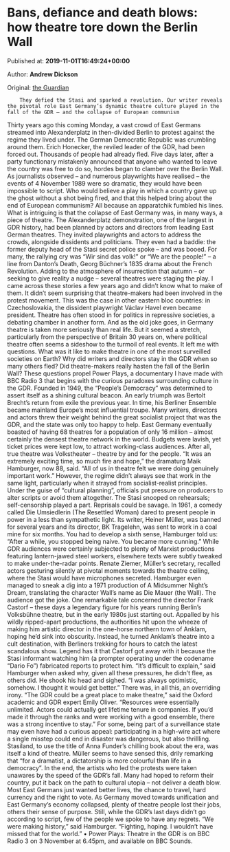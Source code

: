 
# Bans, defiance and death blows: how theatre tore down the Berlin Wall

Published at: **2019-11-01T16:49:24+00:00**

Author: **Andrew Dickson**

Original: [the Guardian](https://www.theguardian.com/stage/2019/nov/01/bans-defiance-and-death-blows-how-theatre-tore-down-the-berlin-wall)


        They defied the Stasi and sparked a revolution. Our writer reveals the pivotal role East Germany’s dynamic theatre culture played in the fall of the GDR – and the collapse of European communism
      
Thirty years ago this coming Monday, a vast crowd of East Germans streamed into Alexanderplatz in then-divided Berlin to protest against the regime they lived under. The German Democratic Republic was crumbling around them. Erich Honecker, the reviled leader of the GDR, had been forced out. Thousands of people had already fled. Five days later, after a party functionary mistakenly announced that anyone who wanted to leave the country was free to do so, hordes began to clamber over the Berlin Wall.
As journalists observed – and numerous playwrights have realised – the events of 4 November 1989 were so dramatic, they would have been impossible to script. Who would believe a play in which a country gave up the ghost without a shot being fired, and that this helped bring about the end of European communism? All because an apparatchik fumbled his lines.
What is intriguing is that the collapse of East Germany was, in many ways, a piece of theatre. The Alexanderplatz demonstration, one of the largest in GDR history, had been planned by actors and directors from leading East German theatres. They invited playwrights and actors to address the crowds, alongside dissidents and politicians. They even had a baddie: the former deputy head of the Stasi secret police spoke – and was booed.
For many, the rallying cry was “Wir sind das volk!” or “We are the people!” – a line from Danton’s Death, Georg Büchner’s 1835 drama about the French Revolution. Adding to the atmosphere of insurrection that autumn – or seeking to give reality a nudge – several theatres were staging the play.
I came across these stories a few years ago and didn’t know what to make of them. It didn’t seem surprising that theatre-makers had been involved in the protest movement. This was the case in other eastern bloc countries: in Czechoslovakia, the dissident playwright Václav Havel even became president. Theatre has often stood in for politics in repressive societies, a debating chamber in another form. And as the old joke goes, in Germany theatre is taken more seriously than real life.
But it seemed a stretch, particularly from the perspective of Britain 30 years on, where political theatre often seems a sideshow to the turmoil of real events. It left me with questions. What was it like to make theatre in one of the most surveilled societies on Earth? Why did writers and directors stay in the GDR when so many others fled? Did theatre-makers really hasten the fall of the Berlin Wall?
These questions propel Power Plays, a documentary I have made with BBC Radio 3 that begins with the curious paradoxes surrounding culture in the GDR. Founded in 1949, the “People’s Democracy” was determined to assert itself as a shining cultural beacon. An early triumph was Bertolt Brecht’s return from exile the previous year. In time, his Berliner Ensemble became mainland Europe’s most influential troupe. Many writers, directors and actors threw their weight behind the great socialist project that was the GDR, and the state was only too happy to help.
East Germany eventually boasted of having 68 theatres for a population of only 16 million – almost certainly the densest theatre network in the world. Budgets were lavish, yet ticket prices were kept low, to attract working-class audiences. After all, true theatre was Volkstheater – theatre by and for the people. “It was an extremely exciting time, so much fire and hope,” the dramaturg Maik Hamburger, now 88, said. “All of us in theatre felt we were doing genuinely important work.”
However, the regime didn’t always see that work in the same light, particularly when it strayed from socialist-realist principles. Under the guise of “cultural planning”, officials put pressure on producers to alter scripts or avoid them altogether. The Stasi snooped on rehearsals; self-censorship played a part.
Reprisals could be savage. In 1961, a comedy called Die Umsiedlerin (The Resettled Woman) dared to present people in power in a less than sympathetic light. Its writer, Heiner Müller, was banned for several years and its director, BK Tragelehn, was sent to work in a coal mine for six months. You had to develop a sixth sense, Hamburger told us: “After a while, you stopped being naive. You became more cunning.”
While GDR audiences were certainly subjected to plenty of Marxist productions featuring lantern-jawed steel workers, elsewhere texts were subtly tweaked to make under-the-radar points. Renate Ziemer, Müller’s secretary, recalled actors gesturing silently at pivotal moments towards the theatre ceiling, where the Stasi would have microphones secreted. Hamburger even managed to sneak a dig into a 1971 production of A Midsummer Night’s Dream, translating the character Wall’s name as Die Mauer (the Wall). The audience got the joke.
One remarkable tale concerned the director Frank Castorf – these days a legendary figure for his years running Berlin’s Volksbühne theatre, but in the early 1980s just starting out. Appalled by his wildly ripped-apart productions, the authorities hit upon the wheeze of making him artistic director in the one-horse northern town of Anklam, hoping he’d sink into obscurity.
Instead, he turned Anklam’s theatre into a cult destination, with Berliners trekking for hours to catch the latest scandalous show. Legend has it that Castorf got away with it because the Stasi informant watching him (a prompter operating under the codename “Dario Fo”) fabricated reports to protect him.
“It’s difficult to explain,” said Hamburger when asked why, given all these pressures, he didn’t flee, as others did. He shook his head and sighed. “I was always optimistic, somehow. I thought it would get better.”
There was, in all this, an overriding irony. “The GDR could be a great place to make theatre,” said the Oxford academic and GDR expert Emily Oliver. “Resources were essentially unlimited. Actors could actually get lifetime tenure in companies. If you’d made it through the ranks and were working with a good ensemble, there was a strong incentive to stay.”
For some, being part of a surveillance state may even have had a curious appeal: participating in a high-wire act where a single misstep could end in disaster was dangerous, but also thrillling. Stasiland, to use the title of Anna Funder’s chilling book about the era, was itself a kind of theatre. Müller seems to have sensed this, drily remarking that “for a dramatist, a dictatorship is more colourful than life in a democracy”.
In the end, the artists who led the protests were taken unawares by the speed of the GDR’s fall. Many had hoped to reform their country, put it back on the path to cultural utopia – not deliver a death blow. Most East Germans just wanted better lives, the chance to travel, hard currency and the right to vote.
As Germany moved towards unification and East Germany’s economy collapsed, plenty of theatre people lost their jobs, others their sense of purpose. Still, while the GDR’s last days didn’t go according to script, few of the people we spoke to have any regrets. “We were making history,” said Hamburger. “Fighting, hoping. I wouldn’t have missed that for the world.”
• Power Plays: Theatre in the GDR is on BBC Radio 3 on 3 November at 6.45pm, and available on BBC Sounds.
